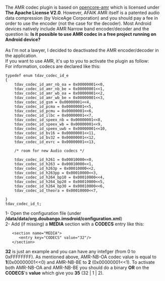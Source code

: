 The AMR codec plugin is based on [opencore-amr](http://sourceforge.net/projects/opencore-amr/) which is licensed under **The Apache License V2.0**. However, AFAIK AMR itself is a patented audio data compression (by VoiceAge Corporation) and you should pay a fee in order to use the encoder (not the case for the decoder). Most Android devices natively include AMR Narrow band encoder/decoder and the question is: **Is it possible to use AMR codec in a free project running on Android device?**<br /><br />
As I'm not a lawyer, I decided to deactivated the AMR encoder/decoder in the application. <br />
If you want to use AMR, it's up to you to activate the plugin as follow:<br />
For information, codecs are declared like this: <br />
```
typedef enum tdav_codec_id_e
{
	tdav_codec_id_amr_nb_oa = 0x00000001<<0,
	tdav_codec_id_amr_nb_be = 0x00000001<<1,
	tdav_codec_id_amr_wb_oa = 0x00000001<<2,
	tdav_codec_id_amr_wb_be = 0x00000001<<3,
	tdav_codec_id_gsm = 0x00000001<<4,
	tdav_codec_id_pcma = 0x00000001<<5,
	tdav_codec_id_pcmu = 0x00000001<<6,
	tdav_codec_id_ilbc = 0x00000001<<7,
	tdav_codec_id_speex_nb = 0x00000001<<8,
	tdav_codec_id_speex_wb = 0x00000001<<9,
	tdav_codec_id_speex_uwb = 0x00000001<<10,
	tdav_codec_id_bv16 = 0x00000001<<11,
	tdav_codec_id_bv32 = 0x00000001<<12,
	tdav_codec_id_evrc = 0x00000001<<13,
	
	/* room for new Audio codecs */
	
	tdav_codec_id_h261 = 0x00010000<<0,
	tdav_codec_id_h263 = 0x00010000<<1,
	tdav_codec_id_h263p = 0x00010000<<2,
	tdav_codec_id_h263pp = 0x00010000<<3,
	tdav_codec_id_h264_bp10 = 0x00010000<<4,
	tdav_codec_id_h264_bp20 = 0x00010000<<5,
	tdav_codec_id_h264_bp30 = 0x00010000<<6,
	tdav_codec_id_theora = 0x00010000<<7,

}
tdav_codec_id_t;
```
1- Open the configuration file (under **/data/data/org.doubango.imsdroid/configuration.xml**)<br />
2- Add (if missing) a **MEDIA** section with a **CODECS** entry like this: <br />
```
   <section name="MEDIA">
      <entry key="CODECS" value="32"/>
   </section>
```
**32** is just an example and you can have any intefger (from 0 to 0xFFFFFFFF). As mentioned above, AMR-NB-OA codec value is equal to **1**(0x00000001<<0) and AMR-NB-BE to **2** (0x00000001<<1). To activate both AMR-NB-OA and AMR-NB-BE you should do a binary **OR** on the **CODECS**'s **value** which give you **35** (32 | 1 | 2).